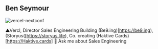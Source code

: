 ## Ben Seymour

![vercel-nextconf](https://res.cloudinary.com/benseymourcom/image/upload/v1741715425/vercel-nextconf-2024-trim2.jpg)

▲Vercl, Director Sales Engineering
Building (Be9.ing)[https://be9.ing), (Storyus([https://storyus.life), 
Co. creating (Haktive Cards)[https://Haktive.cards]
💬 Ask me about Sales Engineering


